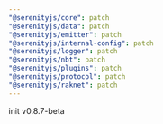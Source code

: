 ```yaml
---
"@serenityjs/core": patch
"@serenityjs/data": patch
"@serenityjs/emitter": patch
"@serenityjs/internal-config": patch
"@serenityjs/logger": patch
"@serenityjs/nbt": patch
"@serenityjs/plugins": patch
"@serenityjs/protocol": patch
"@serenityjs/raknet": patch
---
```


init v0.8.7-beta
